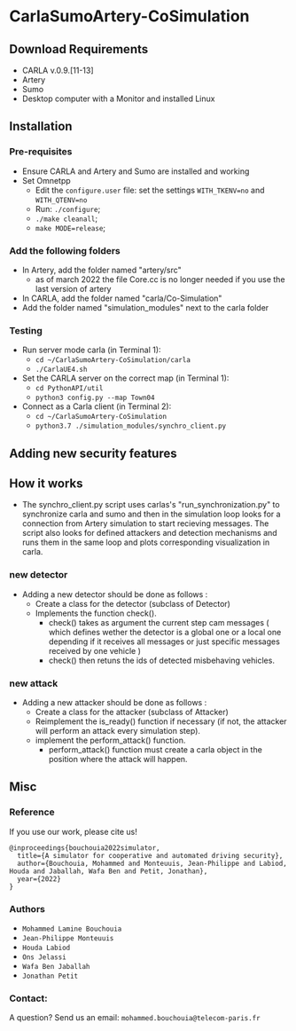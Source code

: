 # CarlaSumoArtery-CoSimulation

## Download Requirements
- CARLA v.0.9.[11-13]
- Artery
- Sumo
- Desktop computer with a Monitor and installed Linux

## Installation
### Pre-requisites
- Ensure CARLA and Artery and Sumo are installed and working
- Set Omnetpp
  - Edit the ```configure.user``` file: set the settings ```WITH_TKENV=no``` and ```WITH_QTENV=no``` 
  - Run: ```./configure```; 
  - ```./make cleanall```; 
  - ```make MODE=release```;

### Add the following folders
- In Artery, add the folder named "artery/src"
  - as of march 2022 the file Core.cc is no longer needed if you use the last version of artery
- In CARLA, add the folder named "carla/Co-Simulation"
- Add the folder named "simulation_modules" next to the carla folder



### Testing
- Run server mode carla (in Terminal 1): 
  - ```cd ~/CarlaSumoArtery-CoSimulation/carla```
  - ```./CarlaUE4.sh```
- Set the CARLA server on the correct map (in Terminal 1): 
  - ``` cd PythonAPI/util ```
  - ``` python3 config.py --map Town04 ```
- Connect as a Carla client (in Terminal 2): 
  - ```cd ~/CarlaSumoArtery-CoSimulation``` 
  - ```python3.7 ./simulation_modules/synchro_client.py```

## Adding new security features

## How it works
- The synchro_client.py script uses carlas's "run_synchronization.py" to synchronize carla and sumo and then in the simulation loop looks for a connection from Artery simulation to start recieving messages. The script also looks for defined attackers and detection mechanisms and runs them in the same loop and plots corresponding visualization in carla.

### new detector
- Adding a new detector should be done as follows :
  - Create a class for the detector (subclass of Detector)
  - Implements the function check().
     - check() takes as argument the current step cam messages ( which defines wether the detector is a global one or a local one depending if it receives all messages or just specific messages received by one vehicle )
     - check() then retuns the ids of detected misbehaving vehicles. 
### new attack
- Adding a new attacker should be done as follows : 
  - Create a class for the attacker (subclass of Attacker)
  - Reimplement the is_ready() function if necessary (if not, the attacker will perform an attack every simulation step).
  - implement the perform_attack() function.
    - perform_attack() function must create a carla object in the position where the attack will happen.

## Misc
### Reference
If you use our work, please cite us!
```
@inproceedings{bouchouia2022simulator,
  title={A simulator for cooperative and automated driving security},
  author={Bouchouia, Mohammed and Monteuuis, Jean-Philippe and Labiod, Houda and Jaballah, Wafa Ben and Petit, Jonathan},
  year={2022}
}

```
### Authors
- ``` Mohammed Lamine Bouchouia ```
- ``` Jean-Philippe Monteuuis ```
- ``` Houda Labiod ```
- ``` Ons Jelassi ```
- ``` Wafa Ben Jaballah ```
- ``` Jonathan Petit ```

### Contact:
A question? Send us an email: ``` mohammed.bouchouia@telecom-paris.fr ``` 
